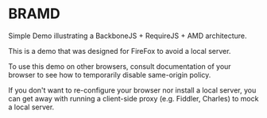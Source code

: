 BRAMD
=====

Simple Demo illustrating a BackboneJS + RequireJS + AMD architecture.  

This is a demo that was designed for FireFox to avoid a local server.

To use this demo on other browsers, consult documentation of your browser to see how to temporarily disable same-origin policy.

If you don't want to re-configure your browser nor install a local server, you can get away with running a client-side proxy (e.g. Fiddler, Charles) to mock a local server.